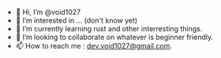 - 👋 Hi, I’m @void1027
- 👀 I’m interested in ... (don't know yet)
- 🌱 I’m currently learning rust and other interresting things.
- 💞️ I’m looking to collaborate on whatever is beginner friendly.
- 📫 How to reach me : dev.void1027@gmail.com.
<!---
void1027/void1027 is a ✨ special ✨ repository because its `README.md` (this file) appears on your GitHub profile.
You can click the Preview link to take a look at your changes.
--->
